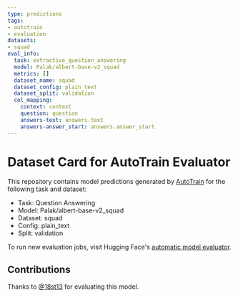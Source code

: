```yaml
---
type: predictions
tags:
- autotrain
- evaluation
datasets:
- squad
eval_info:
  task: extractive_question_answering
  model: Palak/albert-base-v2_squad
  metrics: []
  dataset_name: squad
  dataset_config: plain_text
  dataset_split: validation
  col_mapping:
    context: context
    question: question
    answers-text: answers.text
    answers-answer_start: answers.answer_start
---
```

# Dataset Card for AutoTrain Evaluator

This repository contains model predictions generated by [AutoTrain](https://huggingface.co/autotrain) for the following task and dataset:

* Task: Question Answering
* Model: Palak/albert-base-v2_squad
* Dataset: squad
* Config: plain_text
* Split: validation

To run new evaluation jobs, visit Hugging Face's [automatic model evaluator](https://huggingface.co/spaces/autoevaluate/model-evaluator).

## Contributions

Thanks to [@18st13](https://huggingface.co/18st13) for evaluating this model.